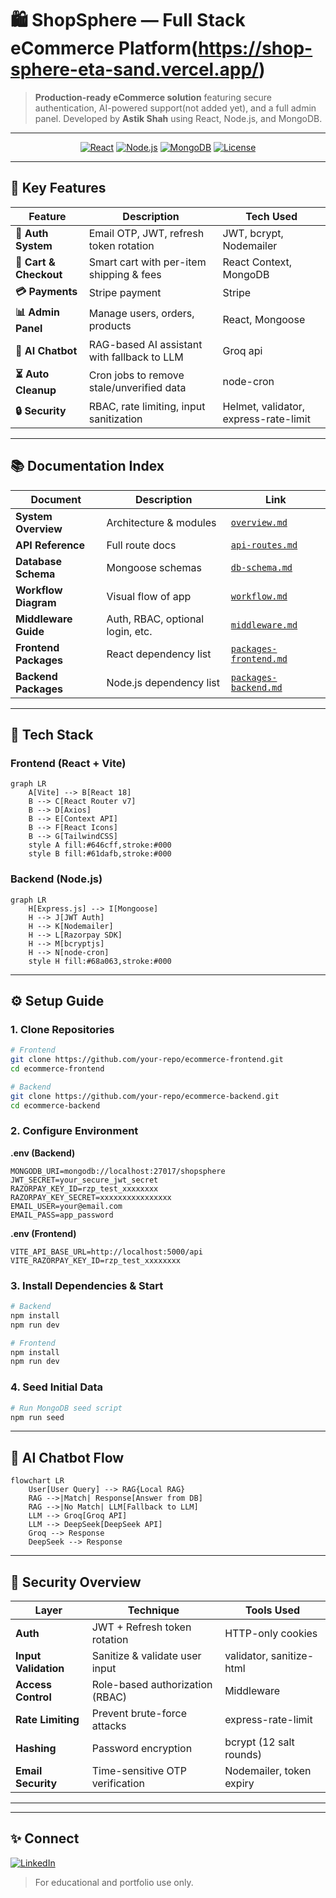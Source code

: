 # 🛍️ ShopSphere — Full Stack eCommerce Platform(https://shop-sphere-eta-sand.vercel.app/)

> **Production-ready eCommerce solution** featuring secure authentication, AI-powered support(not added yet), and a full admin panel.
> Developed by **Astik Shah** using React, Node.js, and MongoDB.

---

<div align="center">

[![React](https://img.shields.io/badge/React-18.2-blue?logo=react)](https://react.dev/)
[![Node.js](https://img.shields.io/badge/Node.js-20-green?logo=nodedotjs)](https://nodejs.org/)
[![MongoDB](https://img.shields.io/badge/MongoDB-7.0-green?logo=mongodb)](https://www.mongodb.com/)
[![License](https://img.shields.io/badge/License-MIT-blue)](./LICENSE)

</div>

---

## 🌟 Key Features

| Feature                | Description                                 | Tech Used                             |
| ---------------------- | ------------------------------------------- | ------------------------------------- |
| **🔐 Auth System**     | Email OTP, JWT, refresh token rotation      | JWT, bcrypt, Nodemailer               |
| **🛒 Cart & Checkout** | Smart cart with per-item shipping & fees    | React Context, MongoDB                |
| **💳 Payments**        | Stripe payment                              | Stripe                |
| **📊 Admin Panel**     | Manage users, orders, products              | React, Mongoose                       |
| **🤖 AI Chatbot**      | RAG-based AI assistant with fallback to LLM | Groq api                   |
| **⏳ Auto Cleanup**     | Cron jobs to remove stale/unverified data   | node-cron                             |
| **🔒 Security**        | RBAC, rate limiting, input sanitization     | Helmet, validator, express-rate-limit |

---

## 📚 Documentation Index

| Document              | Description                      | Link                                             |
| --------------------- | -------------------------------- | ------------------------------------------------ |
| **System Overview**   | Architecture & modules           | [`overview.md`](./overview.md)                   |
| **API Reference**     | Full route docs                  | [`api-routes.md`](./api/api-routes.md)               |
| **Database Schema**   | Mongoose schemas                 | [`db-schema.md`](./db-schema)                 |
| **Workflow Diagram**  | Visual flow of app               | [`workflow.md`](./workflows.md)                   |
| **Middleware Guide**  | Auth, RBAC, optional login, etc. | [`middleware.md`](./middleware.md)               |
| **Frontend Packages** | React dependency list            | [`packages-frontend.md`](./packages/frontend.md) |
| **Backend Packages**  | Node.js dependency list          | [`packages-backend.md`](./packages/backend.md)   |

---

## 🚀 Tech Stack

### Frontend (React + Vite)

```mermaid
graph LR
    A[Vite] --> B[React 18]
    B --> C[React Router v7]
    B --> D[Axios]
    B --> E[Context API]
    B --> F[React Icons]
    B --> G[TailwindCSS]
    style A fill:#646cff,stroke:#000
    style B fill:#61dafb,stroke:#000
```

### Backend (Node.js)

```mermaid
graph LR
    H[Express.js] --> I[Mongoose]
    H --> J[JWT Auth]
    H --> K[Nodemailer]
    H --> L[Razorpay SDK]
    H --> M[bcryptjs]
    H --> N[node-cron]
    style H fill:#68a063,stroke:#000
```

---

## ⚙️ Setup Guide

### 1. Clone Repositories

```bash
# Frontend
git clone https://github.com/your-repo/ecommerce-frontend.git
cd ecommerce-frontend

# Backend
git clone https://github.com/your-repo/ecommerce-backend.git
cd ecommerce-backend
```

### 2. Configure Environment

**.env (Backend)**

```env
MONGODB_URI=mongodb://localhost:27017/shopsphere
JWT_SECRET=your_secure_jwt_secret
RAZORPAY_KEY_ID=rzp_test_xxxxxxxx
RAZORPAY_KEY_SECRET=xxxxxxxxxxxxxxxx
EMAIL_USER=your@email.com
EMAIL_PASS=app_password
```

**.env (Frontend)**

```env
VITE_API_BASE_URL=http://localhost:5000/api
VITE_RAZORPAY_KEY_ID=rzp_test_xxxxxxxx
```

### 3. Install Dependencies & Start

```bash
# Backend
npm install
npm run dev

# Frontend
npm install
npm run dev
```

### 4. Seed Initial Data

```bash
# Run MongoDB seed script
npm run seed
```

---

## 🤖 AI Chatbot Flow

```mermaid
flowchart LR
    User[User Query] --> RAG{Local RAG}
    RAG -->|Match| Response[Answer from DB]
    RAG -->|No Match| LLM[Fallback to LLM]
    LLM --> Groq[Groq API]
    LLM --> DeepSeek[DeepSeek API]
    Groq --> Response
    DeepSeek --> Response
```

---

## 🔐 Security Overview

| Layer                | Technique                       | Tools Used               |
| -------------------- | ------------------------------- | ------------------------ |
| **Auth**             | JWT + Refresh token rotation    | HTTP-only cookies        |
| **Input Validation** | Sanitize & validate user input  | validator, sanitize-html |
| **Access Control**   | Role-based authorization (RBAC) | Middleware               |
| **Rate Limiting**    | Prevent brute-force attacks     | express-rate-limit       |
| **Hashing**          | Password encryption             | bcrypt (12 salt rounds)  |
| **Email Security**   | Time-sensitive OTP verification | Nodemailer, token expiry |

---



---

## ✨ Connect

[![LinkedIn](https://img.shields.io/badge/LinkedIn-Astik_Shah-blue?logo=linkedin)](https://www.linkedin.com/in/astik-shah-04aa46344/)


> For educational and portfolio use only.
